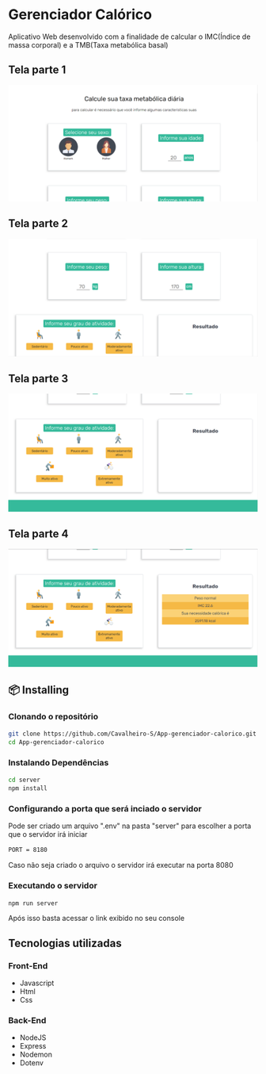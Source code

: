 # Gerenciador Calórico

Aplicativo Web desenvolvido com a finalidade de calcular o IMC(Índice de massa corporal) e a TMB(Taxa metabólica basal)

## Tela parte 1
![Tela Parte 1 ](https://github.com/Cavalheiro-S/Assets/blob/main/Gerenciador-Calorico/Tela-parte1.png)

## Tela parte 2
![Tela Parte 2 ](https://github.com/Cavalheiro-S/Assets/blob/main/Gerenciador-Calorico/Tela-parte2.png)

## Tela parte 3
![Tela Parte 3 ](https://github.com/Cavalheiro-S/Assets/blob/main/Gerenciador-Calorico/Tela-parte3.png)

## Tela parte 4
![Tela Parte 4 ](https://github.com/Cavalheiro-S/Assets/blob/main/Gerenciador-Calorico/Tela-parte4.png)

## 📦 Installing

### Clonando o repositório
```bash
git clone https://github.com/Cavalheiro-S/App-gerenciador-calorico.git
cd App-gerenciador-calorico
```

### Instalando Dependências
```bash
cd server
npm install
```
### Configurando a porta que será inciado o servidor
Pode ser criado um arquivo ".env" na pasta "server" para escolher a porta que o servidor irá iniciar
```bash
PORT = 8180
```
Caso não seja criado o arquivo o servidor irá executar na porta 8080

### Executando o servidor
```bash
npm run server
```
Após isso basta acessar o link exibido no seu console

## Tecnologias utilizadas

### Front-End
- Javascript
- Html
- Css

### Back-End
- NodeJS
- Express
- Nodemon
- Dotenv
